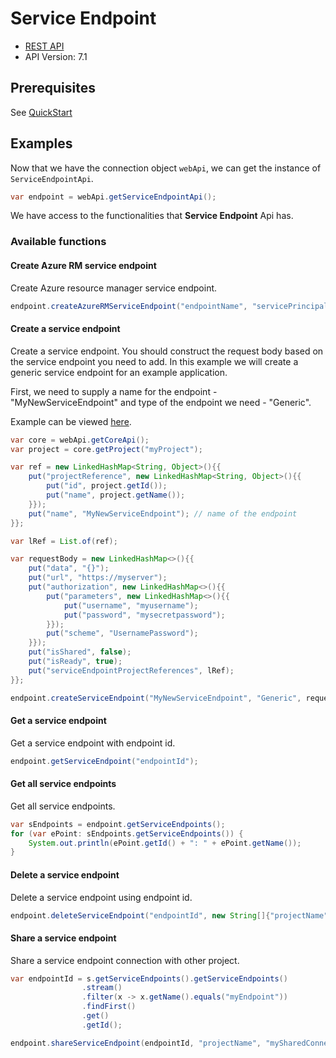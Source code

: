 # Service Endpoint

- [REST API](https://docs.microsoft.com/en-us/rest/api/azure/devops/serviceendpoint/endpoints?view=azure-devops-rest-6.1)
- API Version: 7.1

## Prerequisites

See [QuickStart](quickstart.md)

## Examples

Now that we have the connection object `webApi`, we can get the instance of `ServiceEndpointApi`.

```java
var endpoint = webApi.getServiceEndpointApi();
```

We have access to the functionalities that **Service Endpoint** Api has.

### Available functions

#### Create Azure RM service endpoint

Create Azure resource manager service endpoint.

```java
endpoint.createAzureRMServiceEndpoint("endpointName", "servicePrincipalId", "servicePrincipalKey", "tenantId", "subscriptionId", "subscriptionName");
```

#### Create a service endpoint

Create a service endpoint. You should construct the request body based on the service endpoint you need to add. In this example we will create a generic service
endpoint for an example application.

First, we need to supply a name for the endpoint - "MyNewServiceEndpoint" and type of the endpoint we need - "Generic".

Example can be viewed [here](https://docs.microsoft.com/en-us/rest/api/azure/devops/serviceendpoint/endpoints/create?view=azure-devops-rest-6.1#create-service-endpoint).

```java
var core = webApi.getCoreApi();
var project = core.getProject("myProject");

var ref = new LinkedHashMap<String, Object>(){{
    put("projectReference", new LinkedHashMap<String, Object>(){{
        put("id", project.getId());
        put("name", project.getName());
    }});
    put("name", "MyNewServiceEndpoint"); // name of the endpoint
}};

var lRef = List.of(ref);

var requestBody = new LinkedHashMap<>(){{
    put("data", "{}");
    put("url", "https://myserver");
    put("authorization", new LinkedHashMap<>(){{
        put("parameters", new LinkedHashMap<>(){{
            put("username", "myusername");
            put("password", "mysecretpassword");
        }});
        put("scheme", "UsernamePassword");
    }});
    put("isShared", false);
    put("isReady", true);
    put("serviceEndpointProjectReferences", lRef);
}};

endpoint.createServiceEndpoint("MyNewServiceEndpoint", "Generic", requestBody)
```

#### Get a service endpoint

Get a service endpoint with endpoint id.

```java
endpoint.getServiceEndpoint("endpointId");
```

#### Get all service endpoints

Get all service endpoints.

```java
var sEndpoints = endpoint.getServiceEndpoints();
for (var ePoint: sEndpoints.getServiceEndpoints()) {
    System.out.println(ePoint.getId() + ": " + ePoint.getName());
}
```

#### Delete a service endpoint

Delete a service endpoint using endpoint id.

```java
endpoint.deleteServiceEndpoint("endpointId", new String[]{"projectName"});
```

#### Share a service endpoint

Share a service endpoint connection with other project.


```java
var endpointId = s.getServiceEndpoints().getServiceEndpoints()
                .stream()
                .filter(x -> x.getName().equals("myEndpoint"))
                .findFirst()
                .get()
                .getId();

endpoint.shareServiceEndpoint(endpointId, "projectName", "mySharedConnection");
```
